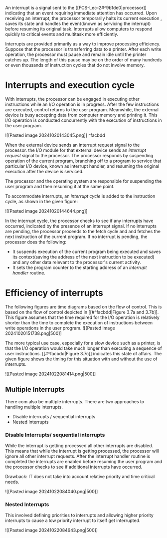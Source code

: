  An interrupt is a signal sent to the [[FCS-Lec-2#^9b1de0|processor]] indicating that an event requiring immediate attention has occurred. Upon receiving an interrupt, the processor temporarily halts its current execution , saves its state and handles the event(known as servicing the interrupt) before resuming its original task. Interrupts allow computers to respond quickly to critical events and multitask more efficiently.

Interrupts are provided primarily as a way to improve processing efficiency. Suppose that the processor is transferring data to a printer. After each write operation, the processor must pause and remain idle until the printer catches up. The length of this pause may be on the order of many hundreds or even thousands of instruction cycles that do not involve memory. 

# Interrupts and execution cycle

With interrupts, the processor can be engaged in executing other instructions while an I/O operation is in progress. After the few instructions are executed, control returns to the user program. Meanwhile, the external device is busy accepting data from computer memory and printing it. This I/O operation is conducted concurrently with the execution of instructions in the user program.

![[Pasted image 20241020143045.png]] ^facbdd

When the external device sends an interrupt request signal to the processor. the I/O module for that external device sends an *interrupt request* signal to the processor. The processor responds by suspending operation of the current program, branching off to a program to service that particular I/O device, known as interrupt handler, and resuming the original execution after the device is serviced. 

The processor and the operating system are responsible for suspending the user program and then resuming it at the same point.

To accommodate interrupts, an *interrupt cycle* is added to the instruction cycle, as shown in the given figure: 

![[Pasted image 20241020144644.png]]

In the interrupt cycle, the processor checks to see if any interrupts have occurred, indicated by the presence of an interrupt signal. If no interrupts are pending, the processor proceeds to the fetch cycle and and fetches the next instruction of the current program. If no interrupt is pending, the processor does the following:
- It suspends execution of the current program being executed and saves its context(saving the address of the next instruction to be executed) and any other data relevant to the processor's current activity.
- It sets the program counter to the starting address of an *interrupt handler* routine.

# Efficiency of interrupts

The following figures are time diagrams based on the flow of control. 
This is based on the flow of control depicted in [[#^facbdd|Figure 3.7a and 3.7b]]. This figure assumes that the time required for the I/O operation is relatively shorter than the time to complete the execution of instructions between write operations in the user program. 
![[Pasted image 20241020151738.png|500]]

The more typical use case, especially for a slow device such as a printer, is that the I/O operation would take much longer than executing a sequence of user instructions. [[#^facbdd|Figure 3.7c]] indicates this state of affairs. The given figure shows the timing for this situation with and without the use of interrupts.

![[Pasted image 20241022081414.png|500]]

## Multiple Interrupts
There com also be multiple interrupts. There are two approaches to handling multiple interrupts.
- Disable interrupts / sequential interrupts
- Nested Interrupts
### Disable Interrupts/ sequential interrupts
While the interrupt is getting processed all other interrupts are disabled. This means that while the interrupt is getting processed, the processor will ignore all other interrupt requests. After the interrupt handler routine is completed the interrupts are enabled before resuming the user program and the processor checks to see if additional interrupts have occurred.

Drawback: IT does not take into account relative priority and time critical needs.

![[Pasted image 20241022084040.png|500]]

### Nested Interrupts
This involved defining priorities to interrupts and allowing higher priority interrupts to cause a low priority interrupt to itself get interrupted.

![[Pasted image 20241022084643.png|500]]